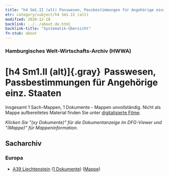 ```yaml
---
title: "h4 Sm1.II (alt) Passwesen, Passbestimmungen für Angehörige einz. Staaten"
etr: category/subject/h4 Sm1.II (alt)
modified: 2020-12-18
backlink: ../../about.de.html
backlink-title: "Systematik-Übersicht"
fn-stub: about
---
```


### Hamburgisches Welt-Wirtschafts-Archiv (HWWA)
# [h4 Sm1.II (alt)]{.gray}&#8201; Passwesen, Passbestimmungen für Angehörige einz. Staaten&#160; 




Insgesamt 1 Sach-Mappen, 1 Dokumente - Mappen unvollständig.
Nicht als Mappe aufbereitetes Material finden Sie unter [digitalisierte Filme](/film/h1_sh).

_Klicken Sie "(xy Dokumente)" für die Dokumentanzeige im DFG-Viewer und "(Mappe)" für Mappeninformation._

## Sacharchiv




### Europa

- [A39 Liechtenstein](../../../geo/about.de.html#A39) (<a href="https://dfg-viewer.de/show/?tx_dlf[id]=https://pm20.zbw.eu/mets/sh/1410xx/141016/1446xx/144668/public.mets.de.xml" target="_blank">1 Dokumente</a>) ([Mappe](http://purl.org/pressemappe20/folder/sh/141016,144668))


